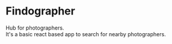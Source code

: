 # Findographer 
Hub for photographers.  
It's a basic react based app to search for nearby photographers.
